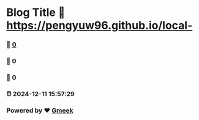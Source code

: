 # Blog Title :link: https://pengyuw96.github.io/local- 
### :page_facing_up: [0](https://pengyuw96.github.io/local-/tag.html) 
### :speech_balloon: 0 
### :hibiscus: 0 
### :alarm_clock: 2024-12-11 15:57:29 
### Powered by :heart: [Gmeek](https://github.com/Meekdai/Gmeek)
